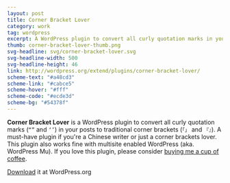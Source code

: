 ```yaml
---
layout: post
title: Corner Bracket Lover
category: work
tag: wordpress
excerpt: A WordPress plugin to convert all curly quotation marks in your posts to traditional corner brackets.
thumb: corner-bracket-lover-thumb.png
svg-headline: svg/corner-bracket-lover.svg
svg-headline-width: 500
svg-headline-height: 46
link: http://wordpress.org/extend/plugins/corner-bracket-lover/
scheme-text: "#a48cd3"
scheme-link: "#cabce5"
scheme-hover: "#fff"
scheme-code: "#ecde3d"
scheme-bg: "#54378f"
---
```


<p><b>Corner Bracket Lover</b> is a WordPress plugin to convert all curly quotation marks (<code>“”</code> and <code>‘’</code>) in your posts to traditional corner brackets (<code>「」</code> and <code>『』</code>). A must-have plugin if you're a Chinese writer or just a corner brackets lover. This plugin also works fine with multisite enabled WordPress (aka. WordPress Mu). If you love this plugin, please consider <a href="{{ '/donate/' | prepend: site.base }}">buying me a cup of coffee</a>.</p>

<p class="download"><a href="http://wordpress.org/extend/plugins/corner-bracket-lover/">Download</a> it at WordPress.org</p>
